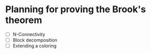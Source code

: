# Planning for proving the Brook's theorem

- [ ] N-Connectivity
- [ ] Block decomposition
- [ ] Extending a coloring
